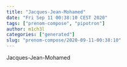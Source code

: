 ```yaml
---
title: "Jacques-Jean-Mohamed"
date: "Fri Sep 11 00:38:10 CEST 2020"
tags: ["prenom-compose", "pipotron"]
author: m1ch3l
categories: ["generated"]
slug: "prenom-compose/2020-09-11-00:38:10"
---
```


Jacques-Jean-Mohamed

